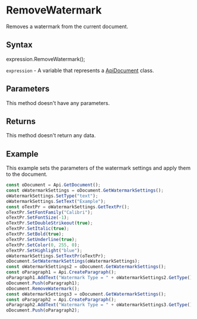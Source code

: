 # RemoveWatermark

Removes a watermark from the current document.

## Syntax

expression.RemoveWatermark();

`expression` - A variable that represents a [ApiDocument](../ApiDocument.md) class.

## Parameters

This method doesn't have any parameters.

## Returns

This method doesn't return any data.

## Example

This example sets the parameters of the watermark settings and apply them to the document.

```javascript
const oDocument = Api.GetDocument();
const oWatermarkSettings = oDocument.GetWatermarkSettings();
oWatermarkSettings.SetType("text");
oWatermarkSettings.SetText("Example");
const oTextPr = oWatermarkSettings.GetTextPr();
oTextPr.SetFontFamily("Calibri");
oTextPr.SetFontSize(-1);
oTextPr.SetDoubleStrikeout(true);
oTextPr.SetItalic(true);
oTextPr.SetBold(true);
oTextPr.SetUnderline(true);
oTextPr.SetColor(0, 255, 0);
oTextPr.SetHighlight("blue");
oWatermarkSettings.SetTextPr(oTextPr);
oDocument.SetWatermarkSettings(oWatermarkSettings);
const oWatermarkSettings2 = oDocument.GetWatermarkSettings();
const oParagraph1 = Api.CreateParagraph();
oParagraph1.AddText("Watermark Type = " + oWatermarkSettings2.GetType());
oDocument.Push(oParagraph1);
oDocument.RemoveWatermark();
const oWatermarkSettings3 = oDocument.GetWatermarkSettings();
const oParagraph2 = Api.CreateParagraph();
oParagraph2.AddText("Watermark Type = " + oWatermarkSettings3.GetType());
oDocument.Push(oParagraph2);
```
